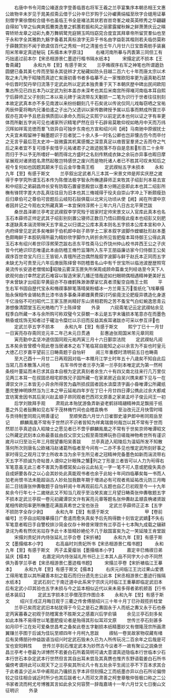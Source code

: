 <!-- { "loadSidebar": true } -->
　　右唐中书令河南公褚遂良字登善临晋右将军王羲之兰亭宴集序本朝丞相王文惠公故物辛未岁见于晁美叔斋云借于公孙辛巳岁购于公孙巘黄绢幅至欣字合缝用证摹刻僧字果徐僧权合缝书也虽临王书全是褚法其状若岧岧竒峯之峻英英秾秀之华翩翩自得如飞举之仙爽爽孤鶱类逸羣之鹤蕙若振和风之丽雾露擢秋榦之鲜萧萧庆云之暎霄矫矫龙章之动彩九奏万舞鹓鹭充庭锵玉鸣珰窈窕合度宜其拜章帝所留赏羣仙也至于永和字全其雅韵九觞字备着其真标浪字无异于书名由字益彰其楷则若夫临仿莫称于薛魏赏别不闻于欧虞信百代之秀规一时之清鉴也壬午八月廿六日宝晋斋舫手装襄阳米芾审定真迹秘玩【系搨本未字原注】
　　右褚河南所摹与丙袠第三同但工有巧拙逺过前本尔【宋丞相游景仁墨迹行楷书隔水纸本】
　　宋搨定武不损本【王鲁斋藏】
　　永和九年【至】有感于斯文
　　兰亭脩禊序右军之神笔也所谓遒劲圆健已备其美七传而至智永其徒辨才尤秘藏如防头目越二百六七十年而唐太宗以术取之未几殉于昭陵而真迹亡矣唐初善书者多临摹不止一家惟欧阳率更为逼真勒石禁中后晋时契丹举归流落于定武此所以定武本独贵重于天下本朝庆歴中碑出民间欧阳集古所见已四五本乃以定武为别本盖亦未深考也其后米南宫所得褚河南临本耳自熙宁后薛师正父子别刻二本以易元碑于湍流带左天劖损一二笔为识行于世者往往别刻本故定武真本亦不多见南渡以来纷纷翻刻几千石矣讹以传讹仅同儿戏每窃哂之宝祐丙辰仲夏将晦内兄潘伯逺之子出乃父遗训以家传数碑授予属以后事而黙成所寳兰亭叙亦在其中予且悲且惧质田以承命久而玩之实熙宁以前定武本也何以证之字有率更体而所劖五字尚可见也诸家所识精笔俨然在目千石辟易莫敢仰视如皓月中天而万纬沉晖如祥鸾览徳而羣飞敛异自可独步东南也方宣和绍兴间【阙】马南驰中原俶扰士大夫宜未暇留神于翰墨题识于后者犹二十余人多一时名公卿也岂非懐古伤今而卒付之无言乎最后范太史冲一跋微露其机寓感慨之深意真足以瘖晋室羣贤之舌而夺之气后之来者宜不复可措手矣惜乎元祐诸君子之故迹脱落不存自是息影形百二十余年而归于予以予无所嗜好一朝而得北方盛时之名刻传黙成衣鉢之余玩亦异事也暇日摩挲展观对诸贤姓名肃然起敬岂特感世之废兴而是物托诸人者已不胜其可叹未知后之视今复何如也因题其颠末于后云金华鲁斋王栢
　　定武禊帖五字未损本
　　永和九年【至】有感于斯文
　　兰亭叙出定武者凡三本其一宋景文帅是邦实庆厯之嵗得于李学究所谓玉石本传为陈僧法极字智永所橅逮薛师正来牧其子绍彭刋本易去宣和中绍彭之弟嗣昌帅长安有防取石置睿思殿尝以墨本分赐近臣即此本也其二绍彭所橅有锋锷字差大亦乱真往往目为旧本也其三脩城得于役夫自崇山字冲上下断颇瘦劲后归章伯可之尊伯可尝题后云岐阳石鼔俱载以北宋元功顷从使【阙】闻在所谓中京者因并记之今观右文所藏真第一本宜保持淳熈十三年六月八日古北平荣芑跋
　　桑世昌泽卿兰亭考定武禊叙李学究殁于妓家时定帅宋景文以入官库此真本也名玉石本薛师正帅定武其子绍彭别刻置公寝师正数日乃悟曰颇瘦此瘦本也绍彭又刻肥本遂缺真本湍流带映天五字易之以归谓之公库本真本则名五字损本公库本宣和中入内府绎曾见定武多矣唯鲜于伯机郎中赵子昻学士二家本叙字波脚作螳螂肚形赵本墨色颇晦鲜于本胶矾得所最为精妙欣字脚作九转折余所见皆肥瘦本耳侍御王公得此真玉石本有绍兴希世印淳熈荣芑跋右丞东平性斋马公乔饶州仲山校书井西王公之子庆皆今代絶识印志唯谨此本由防稽王脩竹监簿所入东平王朋益廉访家今归侍御王公矣禊序百世竒宝凡归三王皆钜人青氊所还岂偶然哉叙字波脚与鲜于赵氏本正同而五字未缺尤为可贵至元六年后庚辰陈绎曾书防稽晋名山中有千世宝所以临池波歴歴照穹昊流传长安道老僧惕如昭陵云雾深玉匣失所保周成顾命篇垂戈列经诰至今天下人欲观何由讨幸然定武石难容以智造宋家几播迁惜哉迹如扫眼眀偶相遇精神更美好五字未曾缺才出绍彭早黄庭亦不存瘗鹤殊渺渺摩挲忆真者须髪空自皓王士熙
　　平生右军书固自歴代宝永和脩禊事醉笔落晴昊粉蜡冰一方兰膏玉万茧纸化飞埃摹搨贻永保相传金锡帖贵比漆书诰多事桑泽卿雌黄费探讨巧偷竟沈沦肥瘦异镌造化身遂千亿浊俗不可扫昭代二王家玉匣尚精好东山贤相君购之苦不蚤宝气白虹蜿逸思青云渺想像清閟堂玉石光皓皓门下士陈绎曾
　　外录
　　六砚斋笔记云定武禊帖余见程季白所藏一本与余所购可称双璧今又获覩一本云是五字未镵损本笔意亦在而墨色稍昏或炫饰无知者过于礲治令糜烂以示旧而反益其疾耳诸跋亦可采以参互评也
　　定武兰亭五字不损本
　　永和九年【至】有感于斯文
　　熙宁丁巳十一月廿一日寅亮存存斋同览元丰二年己未元日贯通
　　彭惠迪张观国米芾元章同观
　　寅亮勤中孟坚冲道信国同观元祐丙寅三月十六日鄞崇法院
　　定武禊帖凡阅五本矣余皆曾模今观此卷当居诸本之右下笔临冩自能知之必以余言为不妄也时皇元大徳乙巳岁嘉平望前三日畴斋题于自怡轩
　　阅三年重模时清明前五日也畴斋
　　至大己酉十一月廿二日再观因对临一本赠月江学士时年五十八歳矣不知自此后当冩几百本散落人间也
　　右军书传世者兰亭为第一兰亭刻本唯定武为第一然柯条枝叶蔓延而未巳求其自本自根为定武真刻者余生六十有四又南北往来行几万里仅见两三本耳一在叔固丞相宅即族兄子固所藏一在家弟房近自吴兴携来都下见与一在谭崇文许三本皆无小异余所得苦为螙所损叔固者因水渰糜溃字画小昏唯谭公所藏纸墨完整神明焕然当为三本之甲云延祐四年岁在丁巳十月廿四日谭公擕此过余大都咸宜坊寓舍因书其后吴兴赵孟頫子昻同观者巴西邓文原善之家弟孟吁子俊云间王一初
　　后学刘致拜手观
　　肃观此本殆犹游鱼弄新姿老鹤铩晴翮精神具足飘摇于纸墨之外见者鼔舞如见右军于茂林脩竹间也会稽袁桷书
　　至治改元正月快雪时晴与贡待制奎同观元明善谨记
　　至顺癸酉六月廿六日崔御史濬尹郎中彬同观岳至记
　　麒麟鳯凰不常有于世然识不识者皆知为祥禽瑞兽何哉岂以其不常有于世而然耶兰亭真迹自入昭陵士之愿见者已不啻乎麒麟鳯凰之不常有于世矣京师唯谭昭文公所藏定武刻本众称最善兹由叔父崇文公假至斋馆捧玩弥日嗟哉神物希世所有谨识嵗月以归至治元年三月既望番阳吴善跋
　　兰亭真迹入昭陵后为温韬所发不知散落何所次则唐名公欧褚冯赵诸葛所临者至今间有一二亦不多见也惟定武所刻好事之家时得见之观月江学士所收本当为余平生所见者之冠精神完备墨色如新而湍流带右天五字不损诚为竒帖昔人谓仰之针眼殊之蟹列之丁形是三者皆可以人力为茍得右军笔意虽无此三者不害其为善模冩矣山谷云此帖无一字一笔不可人意或肥瘦失真亦自成妍要各存之以心会其妙处此真能观书者也余于此帖十年间四临摹矣每一书而人加老尚恨书法未能超诣古人妙处加我数年期于増进必有可观者焉延祐改元防三月晦前二日钱唐张仲夀敬题于自怡轩阅十年再观前后凡五题也自乙巳初观至今一十九年矣余今行年七十二嵗继此又不知当几观乎至治癸亥嵗三月望日畴斋张仲夀敬题五字不损本定武兰亭叙一卷元初藏谭崇文许有寅亮元章等题名张仲夀赵孟頫袁桷诸贤跋尾相传欧阳率更所橅墨花满面真希世之宝也张丑
　　定武兰亭薛师正正本【五字不损防字全存少剥】
　　永和九年【至】有感于斯文　　　　　　　　甲【卷前编号】兰亭自出昭陵摹搨日广愈逺而愈失真矣予后先购得数十刻皆定武嫡不失右军笔意者暇日手自讐校排沙简金仅存十种昔宋理宗有兰亭百十七本陶九成载之辍耕录诧为希有然优劣竝存予此十本皆精妙絶伦不几于敌国富矣为之一笑延陵王肯堂跋
　　宋搨刘贵妃并内侍张延礼兰亭合卷【宋折裱】
　　永和九年【至】有感于斯文【墨搨缩本小字】
　　右高庙时刘贵妃所书【宋丞相游景仁楷书题】
　　永和九年【至】有感于斯文　丙子孟夏瘿翁【墨搨缩本小字】
　　嘉定辛巳脩禊日弟延庆【榻本】
　　右嘉定间内侍张延礼所书已上三本其人品不同字大小亦不同然俱为善学兰亭者【宋丞相游景仁墨迹楷书题】
　　宋搨兰亭卷【宋折裱临江王摹本】
　　永和九年【至】有感于斯文【搨本】
　　右庆元间临江王沇过果山爱镌工得用笔意以其所藏善本刻之载石而归分遗先忠公此本【宋丞相游景仁墨迹行揩隔水纸本】
　　定武石刻亡于南迁道中此系宋宁宗庆元时临江王重摹即临定武旧本后有定武小印其验也五字未损与今之监本相似近代以来未易多得者弟机顿首【行书纸本装后】
　　定武五字损本兰亭僧茂宗作图合本
　　永和九年【至】有感于斯文
　　绍兴壬戌正月晦日观于三衢之传舍傅朋绍兴三十年十月丁巳孙觌揽折桂堂
　　兰亭已矣而定武旧本帖犹得于今见之是石之夀固永于人而纸之夀又永于石也泰定丙寅暮春之初观于防稽寓舍不胜斯文之感嘉兴后学俞镇
　　余见兰亭石刻多矣如此本殊不易得世以笔墨肥瘦论者是殆得其形似耳邓文原
　　世传兰亭石刻甚多如月印千江在处可爱桑世昌考之备矣此卷五字劖损本纸精墨妙又有僧隆茂宗所画肃翼赚兰亭图于后诚为佳玩至顺四年十月柯九思跋
　　禊帖一卷吴故家物収藏有绪后有吴傅朋孙仲益跋语当绍兴时定武石毁未久已为人所传玩况二百余年之后哉是可宝也安阳韩性
　　世传兰亭刻石惟定武本为妙然古今议者不一故有聚讼之説桑世昌兰亭考十卷最为详博然不若姜白石所着简明可诵大意谓真迹隐临本行世临本少石本行世石本杂定武本行世然但言其自出耳未尝及其真赝也惟齐东野语载姜白石所书偏傍考谓持此可以观天下之兰亭矣其所论凡十有五处余平生阅兰亭不下百本求其合于此者盖少近从华中甫观此乃镵损五字本非但刻搨之工而纸墨亦异以白石所论偏傍较之往往相合诚近时所少也其后跋者七人而邓文肃善之柯奎章敬仲皆极口称之二公书家者流而柯尤号博雅其言如此余又何容赘一辞哉嘉靖十一年六月廿又七日衡山文征明识
　　外录
